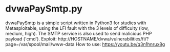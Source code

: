 # dvwaPaySmtp.py
dvwaPaySmtp is a simple script written in Python3 for studies with Metasploitable,
using the LFI fault with the 3 levels of difficulty (low, medium, high). 
The SMTP service is also used to send malicious PHP payload ('cmd'). 
Exploit: http://HOSTNAME/dvwa/vulnerabilities/fi/?page=/var/spool/mail/www-data
How to use: https://youtu.be/q3n1hnrux8g
